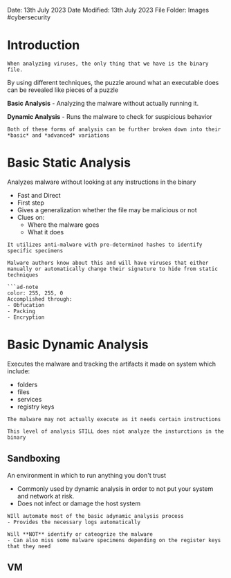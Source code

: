 Date: 13th July 2023
Date Modified: 13th July 2023
File Folder: Images
#cybersecurity

# Introduction

```ad-note
When analyzing viruses, the only thing that we have is the binary file.
```

By using different techniques, the puzzle around what an executable does can be revealed like pieces of a puzzle

**Basic Analysis** - Analyzing the malware without actually running it.

**Dynamic Analysis** - Runs the malware to check for suspicious behavior

```ad-important
Both of these forms of analysis can be further broken down into their *basic* and *advanced* variations
```

# Basic Static Analysis

Analyzes malware without looking at any instructions in the binary
- Fast and Direct
- First step
- Gives a generalization whether the file may be malicious or not
- Clues on:
	- Where the malware goes
	- What it does

```ad-note
It utilizes anti-malware with pre-determined hashes to identify specific specimens
```

```ad-warning
Malware authors know about this and will have viruses that either manually or automatically change their signature to hide from static techniques

```ad-note
color: 255, 255, 0
Accomplished through:
- Obfucation
- Packing
- Encryption
```

# Basic Dynamic Analysis

Executes the malware and tracking the artifacts it made on system which include:
- folders
- files
- services
- registry keys

```ad-note
The malware may not actually execute as it needs certain instructions
```

```ad-important
This level of analysis STILL does niot analyze the insturctions in the binary
```

## Sandboxing

An environment in which to run anything you don't trust
- Commonly used by dynamic analysis in order to not put your system and network at risk.
- Does not infect or damage the host system

```ad-note
WIll automate most of the basic adynamic analysis process
- Provides the necessary logs automatically
```

```ad-warning
Will **NOT** identify or cateogrize the malware
- Can also miss some malware specimens depending on the register keys that they need
```

## VM

